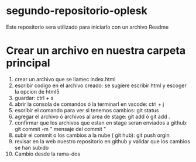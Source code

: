 # segundo-repositorio-oplesk
Este repositorio sera utilizado para iniciarlo con un archivo Readme


# Crear un archivo en nuestra carpeta principal
1) crear un archivo que se llamec index.html
2) escribir codigo en el archivo creado: se sugiere escribir html y escoger la opcion de html5
3) guardar: ctrl + s
4) abrir la consola de comandos ó la terminarl en vscode: ctrl + j
5) escribir el comando para ver si tenemos cambios: git status
6) agregar el archivo ó archivos al area de stage: git add <nombre-del-archivo> ó git add .
7) confirmar que los archivos que estan en stage seran enviados a github: git commit -m " mensaje del commit "
8) subir el commit o los cambios a la nube ( git hub): git push orgin <nombre-de-la-rama>
9) revisar en la web nuestro repositorio en github y validar que los cambios se han subido
10) Cambio desde la rama-dos